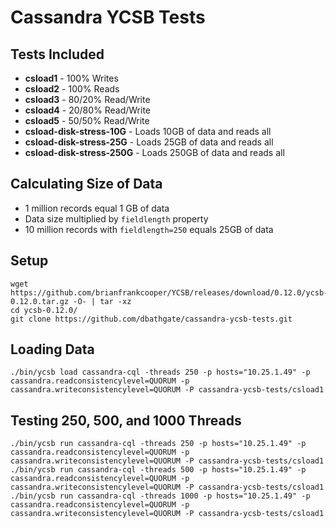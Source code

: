 # Cassandra YCSB Tests

## Tests Included
* **csload1** - 100% Writes
* **csload2** - 100% Reads
* **csload3** - 80/20% Read/Write
* **csload4** - 20/80% Read/Write
* **csload5** - 50/50% Read/Write
* **csload-disk-stress-10G** - Loads 10GB of data and reads all
* **csload-disk-stress-25G** - Loads 25GB of data and reads all
* **csload-disk-stress-250G** - Loads 250GB of data and reads all

## Calculating Size of Data
* 1 million records equal 1 GB of data
* Data size multiplied by `fieldlength` property
* 10 million records with `fieldlength=250` equals 25GB of data

## Setup
```
wget https://github.com/brianfrankcooper/YCSB/releases/download/0.12.0/ycsb-0.12.0.tar.gz -O- | tar -xz
cd ycsb-0.12.0/
git clone https://github.com/dbathgate/cassandra-ycsb-tests.git
```

## Loading Data
```
./bin/ycsb load cassandra-cql -threads 250 -p hosts="10.25.1.49" -p cassandra.readconsistencylevel=QUORUM -p cassandra.writeconsistencylevel=QUORUM -P cassandra-ycsb-tests/csload1
```

## Testing 250, 500, and 1000 Threads
```
./bin/ycsb run cassandra-cql -threads 250 -p hosts="10.25.1.49" -p cassandra.readconsistencylevel=QUORUM -p cassandra.writeconsistencylevel=QUORUM -P cassandra-ycsb-tests/csload1
./bin/ycsb run cassandra-cql -threads 500 -p hosts="10.25.1.49" -p cassandra.readconsistencylevel=QUORUM -p cassandra.writeconsistencylevel=QUORUM -P cassandra-ycsb-tests/csload1
./bin/ycsb run cassandra-cql -threads 1000 -p hosts="10.25.1.49" -p cassandra.readconsistencylevel=QUORUM -p cassandra.writeconsistencylevel=QUORUM -P cassandra-ycsb-tests/csload1
```
